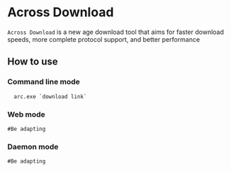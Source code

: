 # Across Download

`Across Download` is a new age download tool that aims for faster download speeds, more complete protocol support, and better performance

## How to use

### Command line mode
```
  arc.exe `download link`
```

### Web mode

```
#Be adapting
```

### Daemon mode

```
#Be adapting
```

